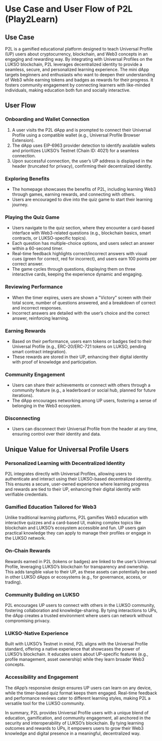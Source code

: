 # Use Case and User Flow of P2L (Play2Learn)  

## Use Case  

P2L is a gamified educational platform designed to teach Universal Profile (UP) users about cryptocurrency, blockchain, and Web3 concepts in an engaging and rewarding way. By integrating with Universal Profiles on the LUKSO blockchain, P2L leverages decentralized identity to provide a seamless, secure, and personalized learning experience. The mini dApp targets beginners and enthusiasts who want to deepen their understanding of Web3 while earning tokens and badges as rewards for their progress. It fosters community engagement by connecting learners with like-minded individuals, making education both fun and socially interactive.  

## User Flow  

### Onboarding and Wallet Connection  
1. A user visits the P2L dApp and is prompted to connect their Universal Profile using a compatible wallet (e.g., Universal Profile Browser Extension).  
2. The dApp uses EIP-6963 provider detection to identify available wallets and prioritizes LUKSO’s Testnet (Chain ID: 4021) for a seamless connection.  
3. Upon successful connection, the user’s UP address is displayed in the header (truncated for privacy), confirming their decentralized identity.  

### Exploring Benefits  
- The homepage showcases the benefits of P2L, including learning Web3 through games, earning rewards, and connecting with others.  
- Users are encouraged to dive into the quiz game to start their learning journey.  

### Playing the Quiz Game  
- Users navigate to the quiz section, where they encounter a card-based interface with Web3-related questions (e.g., blockchain basics, smart contracts, or LUKSO-specific topics).  
- Each question has multiple-choice options, and users select an answer within a 60-second timer.  
- Real-time feedback highlights correct/incorrect answers with visual cues (green for correct, red for incorrect), and users earn 100 points per correct answer.  
- The game cycles through questions, displaying them on three interactive cards, keeping the experience dynamic and engaging.  

### Reviewing Performance  
- When the timer expires, users are shown a "Victory" screen with their total score, number of questions answered, and a breakdown of correct and incorrect responses.  
- Incorrect answers are detailed with the user’s choice and the correct answer, reinforcing learning.  

### Earning Rewards  
- Based on their performance, users earn tokens or badges tied to their Universal Profile (e.g., ERC-20/ERC-721 tokens on LUKSO, pending smart contract integration).  
- These rewards are stored in their UP, enhancing their digital identity with proof of knowledge and participation.  

### Community Engagement  
- Users can share their achievements or connect with others through a community feature (e.g., a leaderboard or social hub, planned for future iterations).  
- The dApp encourages networking among UP users, fostering a sense of belonging in the Web3 ecosystem.  

### Disconnecting  
- Users can disconnect their Universal Profile from the header at any time, ensuring control over their identity and data.  

## Unique Value for Universal Profile Users  

### Personalized Learning with Decentralized Identity  
P2L integrates directly with Universal Profiles, allowing users to authenticate and interact using their LUKSO-based decentralized identity. This ensures a secure, user-owned experience where learning progress and rewards are tied to their UP, enhancing their digital identity with verifiable credentials.  

### Gamified Education Tailored for Web3  
Unlike traditional learning platforms, P2L gamifies Web3 education with interactive quizzes and a card-based UI, making complex topics like blockchain and LUKSO’s ecosystem accessible and fun. UP users gain practical knowledge they can apply to manage their profiles or engage in the LUKSO network.  

### On-Chain Rewards  
Rewards earned in P2L (tokens or badges) are linked to the user’s Universal Profile, leveraging LUKSO’s blockchain for transparency and ownership. This adds tangible value to their UP, as these assets can potentially be used in other LUKSO dApps or ecosystems (e.g., for governance, access, or trading).  

### Community Building on LUKSO  
P2L encourages UP users to connect with others in the LUKSO community, fostering collaboration and knowledge-sharing. By tying interactions to UPs, the dApp creates a trusted environment where users can network without compromising privacy.  

### LUKSO-Native Experience  
Built with LUKSO’s Testnet in mind, P2L aligns with the Universal Profile standard, offering a native experience that showcases the power of LUKSO’s blockchain. It educates users about UP-specific features (e.g., profile management, asset ownership) while they learn broader Web3 concepts.  

### Accessibility and Engagement  
The dApp’s responsive design ensures UP users can learn on any device, while the timer-based quiz format keeps them engaged. Real-time feedback and performance reviews cater to different learning styles, making P2L a versatile tool for the LUKSO community.  

In summary, P2L provides Universal Profile users with a unique blend of education, gamification, and community engagement, all anchored in the security and interoperability of LUKSO’s blockchain. By tying learning outcomes and rewards to UPs, it empowers users to grow their Web3 knowledge and digital presence in a meaningful, decentralized way.  